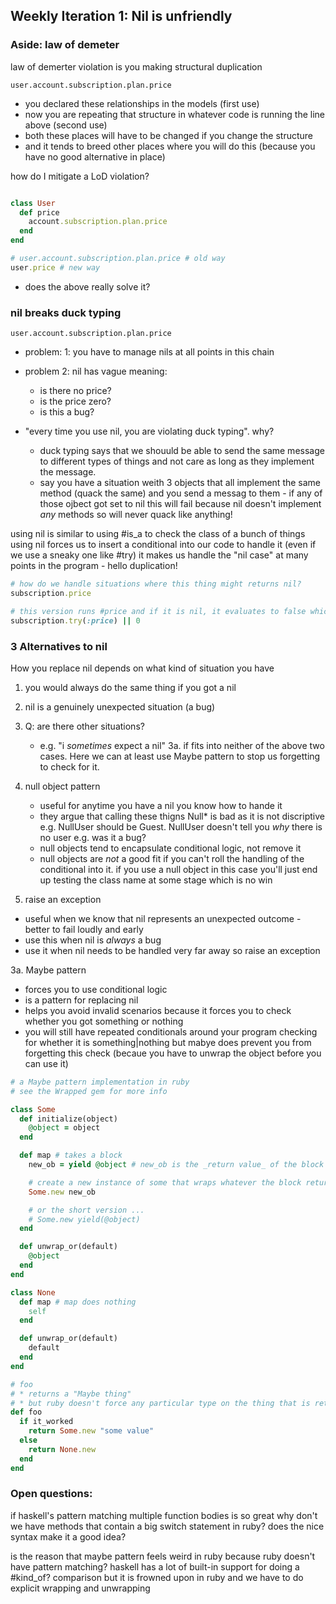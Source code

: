 ## Weekly Iteration 1: Nil is unfriendly

### Aside: law of demeter

law of demerter violation is you making structural duplication

`user.account.subscription.plan.price`

* you declared these relationships in the models (first use)
* now you are repeating that structure in whatever code is running the line above (second use)
* both these places will have to be changed if you change the structure
* and it tends to breed other places where you will do this (because you have no good alternative in place)

how do I mitigate a LoD violation?

```ruby

class User
  def price
    account.subscription.plan.price
  end
end

# user.account.subscription.plan.price # old way
user.price # new way

```

* does the above really solve it?

### nil breaks duck typing
`user.account.subscription.plan.price`
* problem: 1: you have to manage nils at all points in this chain
* problem 2: nil has vague meaning:
    * is there no price?
    * is the price zero?
    * is this a bug?

* "every time you use nil, you are violating duck typing". why?
    * duck typing says that we shouuld be able to send the same message to different types of things and not care as long as they implement the message.
    * say you have a situation weith 3 objects that all implement the same method (quack the same) and you send a messag to them - if any of those ojbect got set to nil this will fail because nil doesn't implement _any_ methods so will never quack like anything!

using nil is similar to using #is_a to check the class of a bunch of things
using nil forces us to insert a conditional into our code to handle it (even if we use a sneaky one like #try)
it makes us handle the "nil case" at many points in the program - hello duplication!

```ruby
# how do we handle situations where this thing might returns nil?
subscription.price

# this version runs #price and if it is nil, it evaluates to false which means that the expression returns 0
subscription.try(:price) || 0

```

### 3 Alternatives to nil

How you replace nil depends on what kind of situation you have
1. you would always do the same thing if you got a nil
2. nil is a genuinely unexpected situation (a bug)
3. Q: are there other situations?
    * e.g. "i _sometimes_ expect a nil"
3a. if fits into neither of the above two cases. Here we can at least use Maybe pattern to stop us forgetting to check for it.

1. null object pattern
    * useful for anytime you have a nil you know how to hande it
    * they argue that calling these thigns Null* is bad as it is not discriptive e.g. NullUser should be Guest. NullUser doesn't tell you *why* there is no user e.g. was it a bug?
    * null objects tend to encapsulate conditional logic, not remove it
    * null objects are _not_ a good fit if you can't roll the handling of the conditional into it. if you use a null object in this case you'll just end up testing the class name at some stage which is no win

2. raise an exception
  * useful when we know that nil represents an unexpected outcome - better to fail loudly and early
  * use this when nil is _always_ a bug
  * use it when nil needs to be handled very far away so raise an exception

3a. Maybe pattern
  * forces you to use conditional logic
  * is a pattern for replacing nil
  * helps you avoid invalid scenarios because it forces you to check whether you got something or nothing
  * you will still have repeated conditionals around your program checking for whether it is something|nothing but mabye does prevent you from forgetting this check (becaue you have to unwrap the object before you can use it)

```ruby
# a Maybe pattern implementation in ruby
# see the Wrapped gem for more info

class Some
  def initialize(object)
    @object = object
  end

  def map # takes a block
    new_ob = yield @object # new_ob is the _return value_ of the block

    # create a new instance of some that wraps whatever the block returns
    Some.new new_ob

    # or the short version ...
    # Some.new yield(@object)
  end

  def unwrap_or(default)
    @object
  end
end

class None
  def map # map does nothing
    self
  end

  def unwrap_or(default)
    default
  end
end

# foo
# * returns a "Maybe thing"
# * but ruby doesn't force any particular type on the thing that is returned
def foo
  if it_worked
    return Some.new "some value"
  else
    return None.new
  end
end

```

### Open questions:
if haskell's pattern matching multiple function bodies is so great why don't we have methods that contain a big switch statement in ruby? does the nice syntax make it a good idea?

is the reason that maybe pattern feels weird in ruby because ruby doesn't have pattern matching? haskell has a lot of built-in support for doing a #kind_of? comparison but it is frowned upon in ruby and we have to do explicit wrapping and unwrapping


